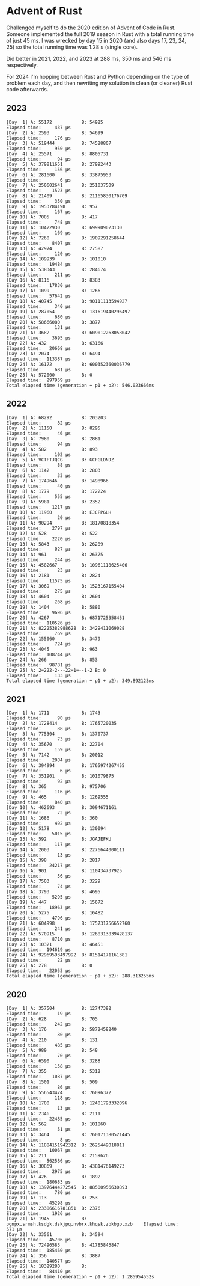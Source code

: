 # Advent of Rust

Challenged myself to do the 2020 edition of Advent of Code in Rust. Someone implemented the full 2019 season in Rust with a total running time of just 45 ms. I was wrecked by day 15 in 2020 (and also days 17, 23, 24, 25) so the total running time was 1.28 s (single core). 

Did better in 2021, 2022, and 2023 at 288 ms, 350 ms and 546 ms respectively.

For 2024 I'm hopping between Rust and Python depending on the type of problem each day, and then rewriting my solution in clean (or cleaner) Rust code afterwards.

## 2023
    [Day  1] A: 55172           B: 54925                                              Elapsed time:     437 µs
    [Day  2] A: 2593            B: 54699                                              Elapsed time:     176 µs
    [Day  3] A: 519444          B: 74528807                                           Elapsed time:     950 µs
    [Day  4] A: 25571           B: 8805731                                            Elapsed time:      94 µs
    [Day  5] A: 379811651       B: 27992443                                           Elapsed time:     156 µs
    [Day  6] A: 281600          B: 33875953                                           Elapsed time:       6 µs
    [Day  7] A: 250602641       B: 251037509                                          Elapsed time:    1523 µs
    [Day  8] A: 21409           B: 21165830176709                                     Elapsed time:     350 µs
    [Day  9] A: 1953784198      B: 957                                                Elapsed time:     167 µs
    [Day 10] A: 7005            B: 417                                                Elapsed time:     748 µs
    [Day 11] A: 10422930        B: 699909023130                                       Elapsed time:     169 µs
    [Day 12] A: 7260            B: 1909291258644                                      Elapsed time:    8407 µs
    [Day 13] A: 42974           B: 27587                                              Elapsed time:     120 µs
    [Day 14] A: 109939          B: 101010                                             Elapsed time:   19484 µs
    [Day 15] A: 538343          B: 284674                                             Elapsed time:     211 µs
    [Day 16] A: 8116            B: 8383                                               Elapsed time:   17830 µs
    [Day 17] A: 1099            B: 1266                                               Elapsed time:   57642 µs
    [Day 18] A: 40745           B: 90111113594927                                     Elapsed time:     340 µs
    [Day 19] A: 287054          B: 131619440296497                                    Elapsed time:     680 µs
    [Day 20] A: 58666080        B: 3877                                               Elapsed time:     131 µs
    [Day 21] A: 3682            B: 609012263058042                                    Elapsed time:    3695 µs
    [Day 22] A: 432             B: 63166                                              Elapsed time:   20668 µs
    [Day 23] A: 2074            B: 6494                                               Elapsed time:  113387 µs
    [Day 24] A: 16172           B: 600352360036779                                    Elapsed time:     681 µs
    [Day 25] A: 572000          B: 0                                                  Elapsed time:  297959 µs
    Total elapsed time (generation + p1 + p2): 546.023666ms

## 2022
    [Day  1] A: 68292           B: 203203                                             Elapsed time:      82 µs
    [Day  2] A: 11150           B: 8295                                               Elapsed time:      46 µs
    [Day  3] A: 7980            B: 2881                                               Elapsed time:      94 µs
    [Day  4] A: 582             B: 893                                                Elapsed time:     102 µs
    [Day  5] A: VCTFTJQCG       B: GCFGLDNJZ                                          Elapsed time:      88 µs
    [Day  6] A: 1142            B: 2803                                               Elapsed time:      33 µs
    [Day  7] A: 1749646         B: 1498966                                            Elapsed time:      40 µs
    [Day  8] A: 1779            B: 172224                                             Elapsed time:     555 µs
    [Day  9] A: 5981            B: 2352                                               Elapsed time:    1217 µs
    [Day 10] A: 11960           B: EJCFPGLH                                           Elapsed time:      20 µs
    [Day 11] A: 90294           B: 18170818354                                        Elapsed time:    2797 µs
    [Day 12] A: 528             B: 522                                                Elapsed time:    2220 µs
    [Day 13] A: 5843            B: 26289                                              Elapsed time:     827 µs
    [Day 14] A: 961             B: 26375                                              Elapsed time:     244 µs
    [Day 15] A: 4582667         B: 10961118625406                                     Elapsed time:      23 µs
    [Day 16] A: 2181            B: 2824                                               Elapsed time:   11575 µs
    [Day 17] A: 3069            B: 1523167155404                                      Elapsed time:     275 µs
    [Day 18] A: 4604            B: 2604                                               Elapsed time:     268 µs
    [Day 19] A: 1404            B: 5880                                               Elapsed time:    9696 µs
    [Day 20] A: 4267            B: 6871725358451                                      Elapsed time:  110526 µs
    [Day 21] A: 82225382988628  B: 3429411069028                                      Elapsed time:     769 µs
    [Day 22] A: 155060          B: 3479                                               Elapsed time:     724 µs
    [Day 23] A: 4045            B: 963                                                Elapsed time:  108744 µs
    [Day 24] A: 266             B: 853                                                Elapsed time:   98781 µs
    [Day 25] A: 2=222-2---22=1=--1-2 B: 0                                             Elapsed time:     133 µs
    Total elapsed time (generation + p1 + p2): 349.892123ms

## 2021
    [Day  1] A: 1711            B: 1743                                               Elapsed time:      90 µs
    [Day  2] A: 1728414         B: 1765720035                                         Elapsed time:      88 µs
    [Day  3] A: 775304          B: 1370737                                            Elapsed time:      73 µs
    [Day  4] A: 35670           B: 22704                                              Elapsed time:     159 µs
    [Day  5] A: 7142            B: 20012                                              Elapsed time:    2084 µs
    [Day  6] A: 394994          B: 1765974267455                                      Elapsed time:       6 µs
    [Day  7] A: 351901          B: 101079875                                          Elapsed time:      92 µs
    [Day  8] A: 365             B: 975706                                             Elapsed time:     116 µs
    [Day  9] A: 465             B: 1269555                                            Elapsed time:     840 µs
    [Day 10] A: 462693          B: 3094671161                                         Elapsed time:      72 µs
    [Day 11] A: 1686            B: 360                                                Elapsed time:     492 µs
    [Day 12] A: 5178            B: 130094                                             Elapsed time:    5015 µs
    [Day 13] A: 592             B: JGAJEFKU                                           Elapsed time:     117 µs
    [Day 14] A: 2003            B: 2276644000111                                      Elapsed time:      13 µs
    [Day 15] A: 398             B: 2817                                               Elapsed time:   24217 µs
    [Day 16] A: 901             B: 110434737925                                       Elapsed time:      56 µs
    [Day 17] A: 7503            B: 3229                                               Elapsed time:      74 µs
    [Day 18] A: 3793            B: 4695                                               Elapsed time:    5295 µs
    [Day 19] A: 447             B: 15672                                              Elapsed time:   18963 µs
    [Day 20] A: 5275            B: 16482                                              Elapsed time:    4796 µs
    [Day 21] A: 604998          B: 175731756652760                                    Elapsed time:     241 µs
    [Day 22] A: 570915          B: 1268313839428137                                   Elapsed time:    8710 µs
    [Day 23] A: 10321           B: 46451                                              Elapsed time:  194619 µs
    [Day 24] A: 92969593497992  B: 81514171161381                                     Elapsed time:      22 µs
    [Day 25] A: 278             B: 0                                                  Elapsed time:   22053 µs
    Total elapsed time (generation + p1 + p2): 288.313255ms

## 2020
    [Day  1] A: 357504          B: 12747392                                           Elapsed time:      19 µs
    [Day  2] A: 628             B: 705                                                Elapsed time:     242 µs
    [Day  3] A: 176             B: 5872458240                                         Elapsed time:      80 µs
    [Day  4] A: 210             B: 131                                                Elapsed time:     485 µs
    [Day  5] A: 989             B: 548                                                Elapsed time:      70 µs
    [Day  6] A: 6590            B: 3288                                               Elapsed time:     158 µs
    [Day  7] A: 355             B: 5312                                               Elapsed time:    1087 µs
    [Day  8] A: 1501            B: 509                                                Elapsed time:      86 µs
    [Day  9] A: 556543474       B: 76096372                                           Elapsed time:     118 µs
    [Day 10] A: 1700            B: 12401793332096                                     Elapsed time:      13 µs
    [Day 11] A: 2346            B: 2111                                               Elapsed time:   22485 µs
    [Day 12] A: 562             B: 101860                                             Elapsed time:      51 µs
    [Day 13] A: 3464            B: 760171380521445                                    Elapsed time:       8 µs
    [Day 14] A: 11884151942312  B: 2625449018811                                      Elapsed time:   10067 µs
    [Day 15] A: 211             B: 2159626                                            Elapsed time:  562586 µs
    [Day 16] A: 30869           B: 4381476149273                                      Elapsed time:    2975 µs
    [Day 17] A: 426             B: 1892                                               Elapsed time:  180683 µs
    [Day 18] A: 13976444272545  B: 88500956630893                                     Elapsed time:     780 µs
    [Day 19] A: 113             B: 253                                                Elapsed time:   45298 µs
    [Day 20] A: 23386616781851  B: 2376                                               Elapsed time:    1926 µs
    [Day 21] A: 1945            B: pgnpx,srmsh,ksdgk,dskjpq,nvbrx,khqsk,zbkbgp,xzb    Elapsed time:     571 µs
    [Day 22] A: 33561           B: 34594                                              Elapsed time:   45706 µs
    [Day 23] A: 72496583        B: 41785843847                                        Elapsed time:  185460 µs
    [Day 24] A: 356             B: 3887                                               Elapsed time:  140577 µs
    [Day 25] A: 18329280        B:                                                    Elapsed time:   84410 µs
    Total elapsed time (generation + p1 + p2): 1.285954552s